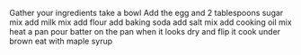 Gather your ingredients
take a bowl
Add the egg and 2 tablespoons sugar
mix 
add milk
mix
add flour
add baking soda
add salt
mix
add cooking oil
mix
heat a pan
pour batter on the pan 
when it looks dry and flip it
cook under brown
eat with maple syrup
